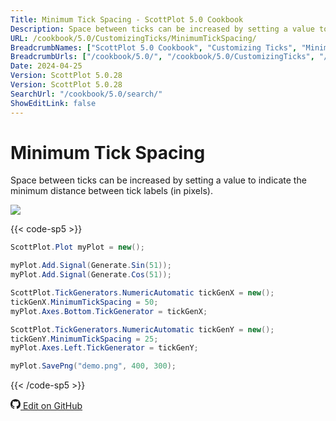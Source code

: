 ```yaml
---
Title: Minimum Tick Spacing - ScottPlot 5.0 Cookbook
Description: Space between ticks can be increased by setting a value to indicate the minimum distance between tick labels (in pixels).
URL: /cookbook/5.0/CustomizingTicks/MinimumTickSpacing/
BreadcrumbNames: ["ScottPlot 5.0 Cookbook", "Customizing Ticks", "Minimum Tick Spacing"]
BreadcrumbUrls: ["/cookbook/5.0/", "/cookbook/5.0/CustomizingTicks", "/cookbook/5.0/CustomizingTicks/MinimumTickSpacing"]
Date: 2024-04-25
Version: ScottPlot 5.0.28
Version: ScottPlot 5.0.28
SearchUrl: "/cookbook/5.0/search/"
ShowEditLink: false
---
```


# Minimum Tick Spacing


Space between ticks can be increased by setting a value to indicate the minimum distance between tick labels (in pixels).

[![](/cookbook/5.0/images/MinimumTickSpacing.png?240425082609)](/cookbook/5.0/images/MinimumTickSpacing.png?240425082609)

{{< code-sp5 >}}

```cs
ScottPlot.Plot myPlot = new();

myPlot.Add.Signal(Generate.Sin(51));
myPlot.Add.Signal(Generate.Cos(51));

ScottPlot.TickGenerators.NumericAutomatic tickGenX = new();
tickGenX.MinimumTickSpacing = 50;
myPlot.Axes.Bottom.TickGenerator = tickGenX;

ScottPlot.TickGenerators.NumericAutomatic tickGenY = new();
tickGenY.MinimumTickSpacing = 25;
myPlot.Axes.Left.TickGenerator = tickGenY;

myPlot.SavePng("demo.png", 400, 300);

```

{{< /code-sp5 >}}

<a href='https://github.com/ScottPlot/ScottPlot/blob/main/src/ScottPlot5/ScottPlot5%20Cookbook/Recipes/Axis/CustomizingTicks.cs'><svg xmlns="http://www.w3.org/2000/svg" width="16" height="16" fill="currentColor" class="mb-1 bi bi-github" viewBox="0 0 16 16">
  <path d="M8 0C3.58 0 0 3.58 0 8c0 3.54 2.29 6.53 5.47 7.59.4.07.55-.17.55-.38 0-.19-.01-.82-.01-1.49-2.01.37-2.53-.49-2.69-.94-.09-.23-.48-.94-.82-1.13-.28-.15-.68-.52-.01-.53.63-.01 1.08.58 1.23.82.72 1.21 1.87.87 2.33.66.07-.52.28-.87.51-1.07-1.78-.2-3.64-.89-3.64-3.95 0-.87.31-1.59.82-2.15-.08-.2-.36-1.02.08-2.12 0 0 .67-.21 2.2.82.64-.18 1.32-.27 2-.27s1.36.09 2 .27c1.53-1.04 2.2-.82 2.2-.82.44 1.1.16 1.92.08 2.12.51.56.82 1.27.82 2.15 0 3.07-1.87 3.75-3.65 3.95.29.25.54.73.54 1.48 0 1.07-.01 1.93-.01 2.2 0 .21.15.46.55.38A8.01 8.01 0 0 0 16 8c0-4.42-3.58-8-8-8"/>
</svg> Edit on GitHub</a>


